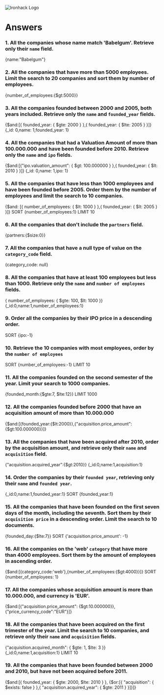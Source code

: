 ![Ironhack Logo](https://i.imgur.com/1QgrNNw.png)

# Answers

### 1. All the companies whose name match 'Babelgum'. Retrieve only their `name` field.

{name:"Babelgum"}

### 2. All the companies that have more than 5000 employees. Limit the search to 20 companies and sort them by **number of employees**.

{number_of_employees:{$gt:5000}}

### 3. All the companies founded between 2000 and 2005, both years included. Retrieve only the `name` and `founded_year` fields.

{$and:[{ founded_year: { $gte: 2000 } },{ founded_year: { $lte: 2005 } }]}
{_id: 0,name: 1,founded_year: 1}

### 4. All the companies that had a Valuation Amount of more than 100.000.000 and have been founded before 2010. Retrieve only the `name` and `ipo` fields.

{$and:[{"ipo.valuation_amount": { $gt: 100.000000 } },{ founded_year: { $lt: 2010 } }]}
{_id: 0,name: 1,ipo: 1}

### 5. All the companies that have less than 1000 employees and have been founded before 2005. Order them by the number of employees and limit the search to 10 companies.

{$and: [{ number_of_employees: { $lt: 1000 } },{ founded_year: { $lt: 2005 } }]}
SORT {number_of_employees:1}
LIMIT 10
  

### 6. All the companies that don't include the `partners` field.

{partners:{$size:0}}

### 7. All the companies that have a null type of value on the `category_code` field.

{category_code: null}

### 8. All the companies that have at least 100 employees but less than 1000. Retrieve only the `name` and `number of employees` fields.

{ number_of_employees: { $gte: 100, $lt: 1000 }}
{_id:0,name:1,number_of_employees:1}

### 9. Order all the companies by their IPO price in a descending order.

 SORT {ipo:-1}

### 10. Retrieve the 10 companies with most employees, order by the `number of employees`

SORT {number_of_employees:-1}
LIMIT 10


### 11. All the companies founded on the second semester of the year. Limit your search to 1000 companies.

{founded_month:{$gte:7, $lte:12}}
LIMIT 1000


### 12. All the companies founded before 2000 that have an acquisition amount of more than 10.000.000

{$and:[{founded_year:{$lt:2000}},{"acquisition.price_amount":{$gt:100.000000}}]}

### 13. All the companies that have been acquired after 2010, order by the acquisition amount, and retrieve only their `name` and `acquisition` field.

{"acquisition.acquired_year":{$gt:2010}}
{_id:0,name:1,acquisition:1}

### 14. Order the companies by their `founded year`, retrieving only their `name` and `founded year`.

{_id:0,name:1,founded_year:1}
SORT {founded_year:1}

### 15. All the companies that have been founded on the first seven days of the month, including the seventh. Sort them by their `acquisition price` in a descending order. Limit the search to 10 documents.

{founded_day:{$lte:7}}
SORT {'acquisition.price_amount': -1}

### 16. All the companies on the 'web' `category` that have more than 4000 employees. Sort them by the amount of employees in ascending order.

{$and:[{category_code:'web'},{number_of_employees:{$gt:4000}}]}
SORT {number_of_employees: 1}

### 17. All the companies whose acquisition amount is more than 10.000.000, and currency is 'EUR'.

{$and:[{"acquisition.price_amount": {$gt:10.000000}},{"price_currency_code":"EUR"}]}

### 18. All the companies that have been acquired on the first trimester of the year. Limit the search to 10 companies, and retrieve only their `name` and `acquisition` fields.

{"acquisition.acquired_month": { $gte: 1, $lte: 3 }} 
{_id:0,name:1,acquisition:1}
LIMIT 10

### 19. All the companies that have been founded between 2000 and 2010, but have not been acquired before 2011.

{$and:[{ founded_year: { $gte: 2000, $lte: 2010 } }, {$or:[{ "acquisition": { $exists: false } },{ "acquisition.acquired_year": { $gte: 2011 } }]}]}

